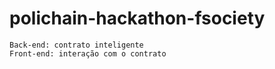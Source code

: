 # polichain-hackathon-fsociety

```
Back-end: contrato inteligente
Front-end: interação com o contrato
```
